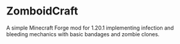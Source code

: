 # ZomboidCraft

A simple Minecraft Forge mod for 1.20.1 implementing infection and bleeding mechanics with basic bandages and zombie clones.
